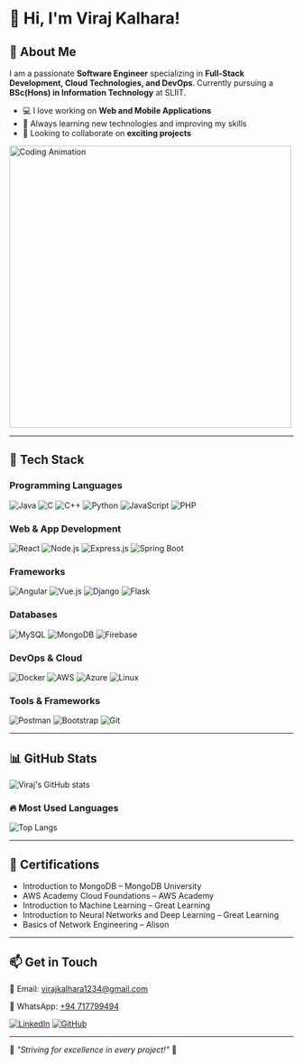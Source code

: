 # 👋 Hi, I'm Viraj Kalhara!

## 🚀 About Me

I am a passionate **Software Engineer** specializing in **Full-Stack Development, Cloud Technologies, and DevOps**. Currently pursuing a **BSc(Hons) in Information Technology** at SLIIT.

- 💻 I love working on **Web and Mobile Applications**
- 🌱 Always learning new technologies and improving my skills
- 🤝 Looking to collaborate on **exciting projects**

<img src="https://media.giphy.com/media/qgQUggAC3Pfv687qPC/giphy.gif" width="500" alt="Coding Animation">

---

## 🔧 Tech Stack

### Programming Languages
![Java](https://img.shields.io/badge/Java-007396?style=for-the-badge&logo=java&logoColor=white)
![C](https://img.shields.io/badge/C-A8B9CC?style=for-the-badge&logo=c&logoColor=black)
![C++](https://img.shields.io/badge/C++-00599C?style=for-the-badge&logo=c%2B%2B&logoColor=white)
![Python](https://img.shields.io/badge/Python-3776AB?style=for-the-badge&logo=python&logoColor=white)
![JavaScript](https://img.shields.io/badge/JavaScript-F7DF1E?style=for-the-badge&logo=javascript&logoColor=black)
![PHP](https://img.shields.io/badge/PHP-777BB4?style=for-the-badge&logo=php&logoColor=white)

### Web & App Development
![React](https://img.shields.io/badge/React-61DAFB?style=for-the-badge&logo=react&logoColor=black)
![Node.js](https://img.shields.io/badge/Node.js-339933?style=for-the-badge&logo=nodedotjs&logoColor=white)
![Express.js](https://img.shields.io/badge/Express.js-000000?style=for-the-badge&logo=express&logoColor=white)
![Spring Boot](https://img.shields.io/badge/Spring%20Boot-6DB33F?style=for-the-badge&logo=spring-boot&logoColor=white)

### Frameworks
![Angular](https://img.shields.io/badge/Angular-DD0031?style=for-the-badge&logo=angular&logoColor=white)
![Vue.js](https://img.shields.io/badge/Vue.js-4FC08D?style=for-the-badge&logo=vue.js&logoColor=white)
![Django](https://img.shields.io/badge/Django-092E20?style=for-the-badge&logo=django&logoColor=white)
![Flask](https://img.shields.io/badge/Flask-000000?style=for-the-badge&logo=flask&logoColor=white)

### Databases
![MySQL](https://img.shields.io/badge/MySQL-4479A1?style=for-the-badge&logo=mysql&logoColor=white)
![MongoDB](https://img.shields.io/badge/MongoDB-47A248?style=for-the-badge&logo=mongodb&logoColor=white)
![Firebase](https://img.shields.io/badge/Firebase-FFCA28?style=for-the-badge&logo=firebase&logoColor=black)

### DevOps & Cloud
![Docker](https://img.shields.io/badge/Docker-2496ED?style=for-the-badge&logo=docker&logoColor=white)
![AWS](https://img.shields.io/badge/AWS-232F3E?style=for-the-badge&logo=amazon-aws&logoColor=white)
![Azure](https://img.shields.io/badge/Azure-0078D4?style=for-the-badge&logo=microsoft-azure&logoColor=white)
![Linux](https://img.shields.io/badge/Linux-FCC624?style=for-the-badge&logo=linux&logoColor=black)

### Tools & Frameworks
![Postman](https://img.shields.io/badge/Postman-FF6C37?style=for-the-badge&logo=postman&logoColor=white)
![Bootstrap](https://img.shields.io/badge/Bootstrap-563D7C?style=for-the-badge&logo=bootstrap&logoColor=white)
![Git](https://img.shields.io/badge/Git-F05032?style=for-the-badge&logo=git&logoColor=white)

---

## 📊 GitHub Stats

![Viraj's GitHub stats](https://github-readme-stats.vercel.app/api?username=Viraj494&show_icons=true&theme=radical&animate=true)

### 🔥 Most Used Languages
![Top Langs](https://github-readme-stats.vercel.app/api/top-langs/?username=Viraj494&layout=compact&theme=radical&animate=true)

---

## 📜 Certifications
- Introduction to MongoDB – MongoDB University
- AWS Academy Cloud Foundations – AWS Academy
- Introduction to Machine Learning – Great Learning
- Introduction to Neural Networks and Deep Learning – Great Learning
- Basics of Network Engineering – Alison

---

## 📫 Get in Touch

📧 Email: [virajkalhara1234@gmail.com](mailto:virajkalhara1234@gmail.com)

📱 WhatsApp: [+94 717799494](https://wa.me/94717799494)

[![LinkedIn](https://img.shields.io/badge/LinkedIn-0A66C2?style=for-the-badge&logo=linkedin&logoColor=white)](http://www.linkedin.com/in/virajkalhara)
[![GitHub](https://img.shields.io/badge/GitHub-181717?style=for-the-badge&logo=github&logoColor=white)](https://github.com/Viraj494)

---

🔹 _"Striving for excellence in every project!"_ 🚀
